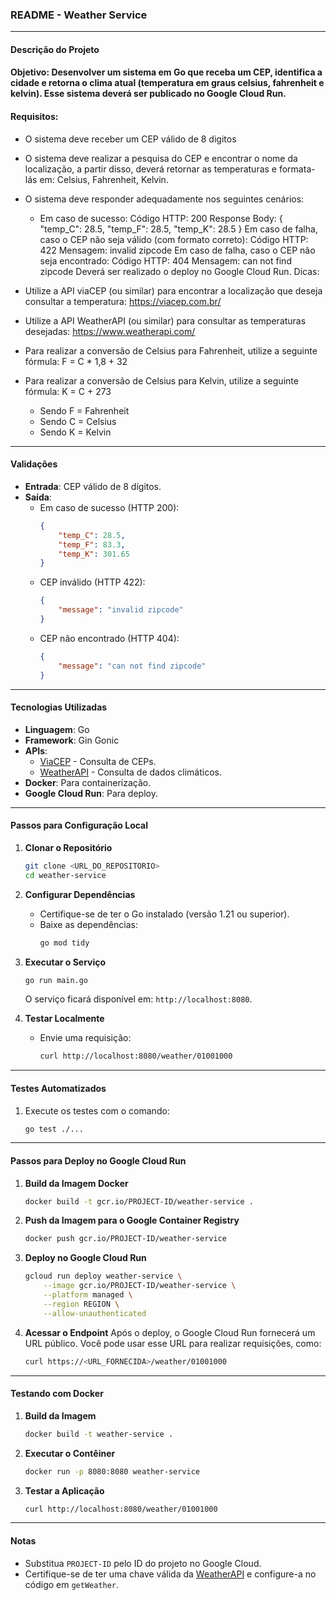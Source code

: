 ### README - Weather Service

---

#### **Descrição do Projeto**

#### **Objetivo:** Desenvolver um sistema em Go que receba um CEP, identifica a cidade e retorna o clima atual (temperatura em graus celsius, fahrenheit e kelvin). Esse sistema deverá ser publicado no Google Cloud Run.

#### **Requisitos:**

- O sistema deve receber um CEP válido de 8 digitos
- O sistema deve realizar a pesquisa do CEP e encontrar o nome da localização, a partir disso, deverá retornar as temperaturas e formata-lás em: Celsius, Fahrenheit, Kelvin.
- O sistema deve responder adequadamente nos seguintes cenários:
  - Em caso de sucesso:
  Código HTTP: 200
  Response Body: { "temp_C": 28.5, "temp_F": 28.5, "temp_K": 28.5 }
  Em caso de falha, caso o CEP não seja válido (com formato correto):
  Código HTTP: 422
  Mensagem: invalid zipcode
  ​​​Em caso de falha, caso o CEP não seja encontrado:
  Código HTTP: 404
  Mensagem: can not find zipcode
  Deverá ser realizado o deploy no Google Cloud Run.
  Dicas:

- Utilize a API viaCEP (ou similar) para encontrar a localização que deseja consultar a temperatura: https://viacep.com.br/
- Utilize a API WeatherAPI (ou similar) para consultar as temperaturas desejadas: https://www.weatherapi.com/
- Para realizar a conversão de Celsius para Fahrenheit, utilize a seguinte fórmula: F = C * 1,8 + 32
- Para realizar a conversão de Celsius para Kelvin, utilize a seguinte fórmula: K = C + 273
  - Sendo F = Fahrenheit
  - Sendo C = Celsius
  - Sendo K = Kelvin

---

#### **Validações**

- **Entrada**: CEP válido de 8 dígitos.
- **Saída**:
    - Em caso de sucesso (HTTP 200):
      ```json
      {
          "temp_C": 28.5,
          "temp_F": 83.3,
          "temp_K": 301.65
      }
      ```
    - CEP inválido (HTTP 422):
      ```json
      {
          "message": "invalid zipcode"
      }
      ```
    - CEP não encontrado (HTTP 404):
      ```json
      {
          "message": "can not find zipcode"
      }
      ```

---

#### **Tecnologias Utilizadas**

- **Linguagem**: Go
- **Framework**: Gin Gonic
- **APIs**:
    - [ViaCEP](https://viacep.com.br/) - Consulta de CEPs.
    - [WeatherAPI](https://www.weatherapi.com/) - Consulta de dados climáticos.
- **Docker**: Para containerização.
- **Google Cloud Run**: Para deploy.

---

#### **Passos para Configuração Local**

1. **Clonar o Repositório**
   ```bash
   git clone <URL_DO_REPOSITORIO>
   cd weather-service
   ```

2. **Configurar Dependências**
    - Certifique-se de ter o Go instalado (versão 1.21 ou superior).
    - Baixe as dependências:
      ```bash
      go mod tidy
      ```

3. **Executar o Serviço**
   ```bash
   go run main.go
   ```
   O serviço ficará disponível em: `http://localhost:8080`.

4. **Testar Localmente**
    - Envie uma requisição:
      ```bash
      curl http://localhost:8080/weather/01001000
      ```

---

#### **Testes Automatizados**

1. Execute os testes com o comando:
   ```bash
   go test ./...
   ```

---

#### **Passos para Deploy no Google Cloud Run**

1. **Build da Imagem Docker**
   ```bash
   docker build -t gcr.io/PROJECT-ID/weather-service .
   ```

2. **Push da Imagem para o Google Container Registry**
   ```bash
   docker push gcr.io/PROJECT-ID/weather-service
   ```

3. **Deploy no Google Cloud Run**
   ```bash
   gcloud run deploy weather-service \
       --image gcr.io/PROJECT-ID/weather-service \
       --platform managed \
       --region REGION \
       --allow-unauthenticated
   ```

4. **Acessar o Endpoint**
   Após o deploy, o Google Cloud Run fornecerá um URL público. Você pode usar esse URL para realizar requisições, como:
   ```bash
   curl https://<URL_FORNECIDA>/weather/01001000
   ```

---

#### **Testando com Docker**

1. **Build da Imagem**
   ```bash
   docker build -t weather-service .
   ```

2. **Executar o Contêiner**
   ```bash
   docker run -p 8080:8080 weather-service
   ```

3. **Testar a Aplicação**
   ```bash
   curl http://localhost:8080/weather/01001000
   ```

---

#### **Notas**

- Substitua `PROJECT-ID` pelo ID do projeto no Google Cloud.
- Certifique-se de ter uma chave válida da [WeatherAPI](https://www.weatherapi.com/) e configure-a no código em `getWeather`.
